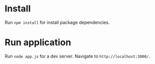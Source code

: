 # Install

Run `npm install` for install package dependencies.

# Run application

Run `node app.js` for a dev server. Navigate to `http://localhost:3000/`.
